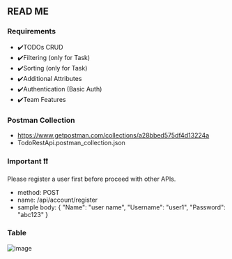 ## READ ME
### Requirements

- ✔️TODOs CRUD
- ✔️Filtering (only for Task)
- ✔️Sorting (only for Task)
- ✔️Additional Attributes
- ✔️Authentication (Basic Auth)
- ✔️Team Features

### Postman Collection
- https://www.getpostman.com/collections/a28bbed575df4d13224a
- TodoRestApi.postman_collection.json

### Important ❗❗
Please register a user first before proceed with other APIs.
- method: POST
- name: /api/account/register
- sample body: { "Name": "user name", "Username": "user1", "Password": "abc123" }

### Table
![image](https://user-images.githubusercontent.com/95844464/187127336-f04586ca-dc61-49fc-9614-d72119c2e962.png)
